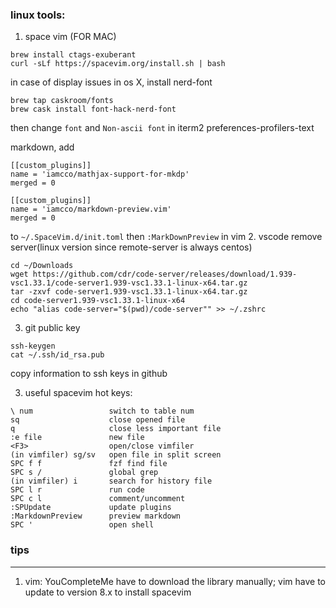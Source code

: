 ### linux tools:

1. space vim (FOR MAC) 
```
brew install ctags-exuberant
curl -sLf https://spacevim.org/install.sh | bash
```
in case of display issues in os X, install nerd-font
```
brew tap caskroom/fonts
brew cask install font-hack-nerd-font
```
then change `font` and `Non-ascii font`  in iterm2 preferences-profilers-text 

  markdown, add
  ```
  [[custom_plugins]]
  name = 'iamcco/mathjax-support-for-mkdp'
  merged = 0
  
  [[custom_plugins]]
  name = 'iamcco/markdown-preview.vim'
  merged = 0
  ```
  to `~/.SpaceVim.d/init.toml` then `:MarkDownPreview` in vim
2. vscode remove server(linux version since remote-server is always centos)
```
cd ~/Downloads
wget https://github.com/cdr/code-server/releases/download/1.939-vsc1.33.1/code-server1.939-vsc1.33.1-linux-x64.tar.gz
tar -zxvf code-server1.939-vsc1.33.1-linux-x64.tar.gz
cd code-server1.939-vsc1.33.1-linux-x64
echo "alias code-server="$(pwd)/code-server"" >> ~/.zshrc
```

3. git public key
```
ssh-keygen
cat ~/.ssh/id_rsa.pub
```
copy information to ssh	keys in github

3. useful spacevim hot keys:
```
\ num                 switch to table num
sq                    close opened file
q                     close less important file
:e file               new file
<F3>                  open/close vimfiler
(in vimfiler) sg/sv   open file in split screen 
SPC f f               fzf find file 
SPC s /               global grep
(in vimfiler) i       search for history file
SPC l r               run code
SPC c l               comment/uncomment
:SPUpdate             update plugins
:MarkdownPreview      preview markdown
SPC '                 open shell
```

### tips

---

1. vim: YouCompleteMe have to download the library manually; vim have to update to version 8.x to install spacevim
